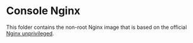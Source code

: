 # Console Nginx

This folder contains the non-root Nginx image that is based on the official [Nginx unprivileged](https://github.com/nginxinc/docker-nginx-unprivileged).
